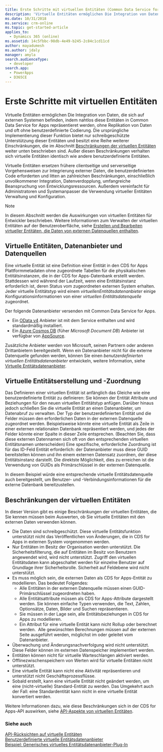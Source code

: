 ```yaml
---
title: Erste Schritte mit virtuellen Entitäten (Common Data Service for Apps) | MicrosoftDocs
description: 'Virtuelle Entitäten ermöglichen Die Integration von Daten, die sich auf externen Systemen befinden, indem nahtlos diese Entitäten in Common Data Service for Apps repräsentieret werden, ohne Replikation von Daten und oft ohne benutzerdefinierte Codierung.'
ms.date: 10/31/2018
ms.service: crm-online
ms.topic: get-started-article
applies_to:
  - Dynamics 365 (online)
ms.assetid: 14c5fbbc-98db-4e49-b245-2c84c1cd11cd
author: mayadumesh
ms.author: jdaly
manager: amyla
search.audienceType:
  - developer
search.app:
  - PowerApps
  - D365CE
---
```


# <a name="get-started-with-virtual-entities"></a> Erste Schritte mit virtuellen Entitäten

Virtuelle Entitäten ermöglichen Die Integration von Daten, die sich auf externen Systemen befinden, indem nahtlos diese Entitäten in Common Data Service for Apps repräsentieret werden, ohne Replikation von Daten und oft ohne benutzerdefinierte Codierung. Die ursprüngliche Implementierung dieser Funktion bietet nur schreibgeschützte Unterstützung dieser Entitäten und besitzt eine Reihe weiterer Einschränkungen, die im Abschnitt [Beschränkungen der virtuellen Entitäten](#limitations-of-virtual-entities) weiter unten beschrieben sind. Außer diesen Beschränkungen verhalten sich virtuelle Entitäten identisch wie andere benutzerdefinierte Entitäten. 

Virtuelle Entitäten ersetzen frühere clientseitige und serverseitige Vorgehensweisen zur Integrierung externer Daten, die benutzerdefinierten Code erforderten und litten an zahlreichen Beschränkungen, einschließlich unvollkommener Integration, Datenverdopplung, umfangreiche Beanspruchung von Entwicklungsressourcen.  Außerdem vereinfacht für Administratoren und Systemanpasser die Verwendung virtueller Entitäten Verwaltung und Konfiguration.

> [!NOTE]
> In diesem Abschnitt werden die Auswirkungen von virtuellen Entitäten für Entwickler beschrieben. Weitere Informationen zum Verwalten der virtuellen Entitäten auf der Benutzeroberfläche, siehe [Erstellen und Bearbeiten virtueller Entitäten, die Daten von externen Datenquellen enthalten](../../../maker/common-data-service/create-edit-virtual-entities.md).

## <a name="virtual-entities-data-providers-and-data-sources"></a>Virtuelle Entitäten, Datenanbieter und Datenquellen

Eine virtuelle Entität ist eine Definition einer Entität in den CDS for Apps Plattformmetadaten ohne zugeordnete Tabellen für die physikalischen Entitätsinstanzen, die in der CDS for Apps-Datenbank erstellt werden. Stattdessen wird während der Laufzeit, wenn eine Entitätsinstanz erforderlich ist, deren Status vom zugeordneten externen System erhalten. Jeder virtuelle Entitätstyp wird einem *virtuellenEntitätsdatenanbieter* einige Konfigurationsinformationen von einer *virtuellen Entitätsdatenquelle* zugeordnet. 

<!-- TODO:
A data provider is a particular type of CDS for Apps plug-in, which is registered against CRUD events that occur in the platform. This initial release only supports READ operations. More information: [Write a plug-in](../write-plugin.md) -->

Der folgende Datenanbieter versenden mit Common Data Service for Apps.
- Ein [OData v4](http://www.odata.org/documentation/) Anbieter ist mit dem Service enthalten und wird standardmäßig installiert.
- Ein [Azure Cosmos DB](https://docs.microsoft.com/azure/cosmos-db) (füher *Microsoft Document DB*) Anbieter ist verfügbar von [AppSource](https://appsource.microsoft.com).

Zusätzliche Anbieter werden von Microsoft, seinen Partnern oder anderen Drittanbietern bereitgestellt. Wenn ein Datenanbieter nicht für die externe Datenquelle gefunden werden, können Sie einen *benutzerdefinierten virtuellen Entitätsdatenanbieter* entwickeln, weitere Information, siehe [Virtuelle Entitätsdatenanbieter](custom-ve-data-providers.md).

## <a name="virtual-entity-creation-and-mapping"></a>Virtuelle Entitätserstellung und -Zuordnung

Das Definieren einer virtuellen Entität ist anfänglich das Gleiche wie eine benutzerdefinierte Entität zu definieren: Sie können der Entität Attribute und Beziehungen für den neuen virtuellen Entitätstyp anfügen. Darüber hinaus jedoch schließen Sie die virtuelle Entität an einen Datenanbieter, um Datenabruf zu verwalten. Der Typ der benutzerdefinierten Entität und die Felder müssen den erforderlichen Daten in der externen Datenquelle zugeordnet werden.  Beispielsweise könnte eine virtuelle Entität als Zeile in einer externen relationalen Datenbank repräsentiert werden, und jedes der Felder könnte einer Spalte in dieser Zeile entsprechen.  (Beachten Sie, dass diese externen Datennamen sich oft von den entsprechenden virtuellen Entitätsnamen unterscheiden) Eine spezifische, erforderliche Zuordnung ist für das ID-Feld Entität erforderlich: der Datenanbieter muss diese GUID bereitstellen können und ihn einem externen Datensatz zuordnen, der diese Entitätsinstanz darstellt. Die direktste Möglichkeit, dies zu erreichen ist die Verwendung von GUIDs als Primärschlüssel in der externen Datenquelle.  

In diesem Beispiel würde eine entsprechende virtuelle Entitätsdatenquelle auch bereitgestellt, um Benutzer- und -Verbindungsinformationen für die externe Datenbank bereitzustellen.

## <a name="limitations-of-virtual-entities"></a>Beschränkungen der virtuellen Entitäten

In dieser Version gibt es einige Beschränkungen der virtuellen Entitäten, die Sie kennen müssen beim Auswerten, ob Sie virtuelle Entitäten mit den externen Daten verwenden können.
- Die Daten sind schreibgeschützt. Diese virtuelle Entitätsfunktion unterstützt nicht das Veröffentlichen von Änderungen, die in CDS for Apps  in externen System vorgenommen werden.
- Nur Entitäten im Besitz der Organisation werden unterstützt. Die Sicherheitsfilterung, die auf Entitäten im Besitz von Benutzern angewendet wird, wird nicht unterstützt. Zugriff den virtuellen Entitätsdaten kann abgeschaltet werden für einzelne Benutzer auf Grundlage ihrer Sicherheitsrolle. Sicherheit auf Feldebene wird nicht unterstützt.
- Es muss möglich sein, die externen Daten als CDS for Apps-Entität zu modellieren. Das bedeutet Folgendes:
    - Alle Entitäten in der externen Datenquelle müssen einen GUID-Primärschlüssel zugeordneten haben.  
    - Alle Entitätsattribute müssen als CDS for Apps-Attribute dargestellt werden. Sie können einfache Typen verwenden, die Text, Zahlen, Optionsätze, Daten, Bilder und Suchen repräsentieren. 
    - Sie müssen in der Lage sein, alle Entitätsbeziehungen in CDS for Apps zu modellieren.
    - Ein Attribut für eine virtuelle Entität kann nicht Rollup oder berechnet werden.  Alle gewünschten Berechnungen müssen auf der externen Seite ausgeführt werden, möglichst im oder geleitet vom Datenanbieter.
- Überwachung und Änderungsnachverfolgung wird nicht unterstützt.  Diese Felder können im externen Datenspeicher implementiert werden.
- Entitäten können nicht für virtuelle Warteschlangen aktiviert werden.
- Offlinezwischenspeichern von Werten wird für virtuelle Entitäten nicht unterstützt.
- Eine virtuelle Entität kann nicht eine Aktivität repräsentieren und unterstützt nicht Geschäftsprozessflüsse.
- Sobald erstellt, kann eine virtuelle Entität nicht geändert werden, um eine (nicht-virtuelle) Standard-Entität zu werden.  Das Umgekehrt auch der Fall: eine Standardentität kann nicht in eine virtuelle Entität konvertiert werden.

<!-- TODO: Make bulleted list into table?  Make more complete by reviewing API modification tables. -->

Weitere Informationen dazu, wie diese Beschränkungen sich in der CDS for Apps-API auswirken, siehe [API-Aspekte von virtuellen Entitäten](api-considerations-ve.md). 

### <a name="see-also"></a>Siehe auch

[API-Rücksichten auf virtuelle Entitäten](api-considerations-ve.md)<br />
[Benutzerdefinierte virtuelle Entitätsdatenanbieter](custom-ve-data-providers.md)<br />
[Beispiel: Generisches virtuelles Entitätsdatenanbieter-Plug-In](sample-generic-ve-plugin.md)